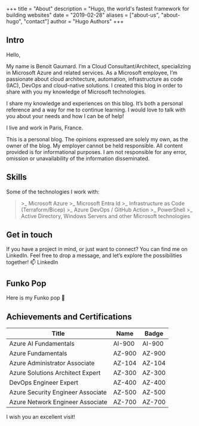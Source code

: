+++
title = "About"
description = "Hugo, the world's fastest framework for building websites"
date = "2019-02-28"
aliases = ["about-us", "about-hugo", "contact"]
author = "Hugo Authors"
+++

## Intro

Hello,

My name is Benoit Gaumard. I’m a Cloud Consultant/Architect, specializing in Microsoft Azure and related services. As a Microsoft employee, I’m passionate about cloud architecture, automation, infrastructure as code (IAC), DevOps and cloud-native solutions. I created this blog in order to share with you my knowledge of Microsoft technologies.

I share my knowledge and experiences on this blog. It’s both a personal reference and a way for me to continue learning. I would love to talk with you about your needs and how I can be of help!

I live and work in Paris, France.

This is a personal blog. The opinions expressed are solely my own, as the owner of the blog. My employer cannot be held responsible. All content provided is for informational purposes. I am not responsible for any error, omission or unavailability of the information disseminated.

## Skills

Some of the technologies I work with:

>\>_ Microsoft Azure
>\>_ Microsoft Entra Id
>\>_ Infrastructure as Code (Terraform/Bicep)
>\>_ Azure DevOps / GitHub Action
>\>_ PowerShell
>\>_ Active Directory, Windows Servers and other Microsoft technologies

## Get in touch
If you have a project in mind, or just want to connect? You can find me on LinkedIn. Feel free to drop a message, and let’s explore the possibilities together! 📫 LinkedIn

## Funko Pop
Here is my Funko pop 🙂

## Achievements and Certifications

| Title                           | Name                        | Badge  |
|---------------------------------|-----------------------------|--------|
| Azure AI Fundamentals           | AI-900                      | AI-900 |
| Azure Fundamentals              | AZ-900                      | AZ-900 |
| Azure Administrator Associate   | AZ-104                      | AZ-104 |
| Azure Solutions Architect Expert| AZ-300                      | AZ-300 |
| DevOps Engineer Expert          | AZ-400                      | AZ-400 |
| Azure Security Engineer Associate| AZ-500                     | AZ-500 |
| Azure Network Engineer Associate| AZ-700                      | AZ-700 |


I wish you an excellent visit!